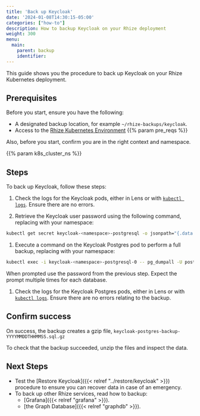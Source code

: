 ```yaml
---
title: 'Back up Keycloak'
date: '2024-01-08T14:30:15-05:00'
categories: ["how-to"]
description: How to backup Keycloak on your Rhize deployment
weight: 300
menu:
  main:
    parent: backup
    identifier:
---
```


This guide shows you the procedure to back up Keycloak on your Rhize Kubernetes deployment.

## Prerequisites

Before you start, ensure you have the following:

- A designated backup location, for example `~/rhize-backups/keycloak`.
- Access to the [Rhize Kubernetes Environment](/deploy/install/setup-kubernetes)
{{% param pre_reqs %}}

Also, before you start, confirm you are in the right context and namespace.

{{% param k8s_cluster_ns %}}

## Steps

To back up Keycloak, follow these steps:

1. Check the logs for the Keycloak pods, either in Lens or with [`kubectl logs`](https://kubernetes.io/docs/reference/generated/kubectl/kubectl-commands#logs).
    Ensure there are no errors.

1. Retrieve the Keycloak user password using the following command, replacing <namespace> with your namespace:

  ```bash
  kubectl get secret keycloak-<namespace>-postgresql -o jsonpath="{.data.postgres-password}" | base64 --decode
  ```

1. Execute a command on the Keycloak Postgres pod to perform a full backup, replacing <namespace> with your namespace:

  ```bash
  kubectl exec -i keycloak-<namespace>-postgresql-0 -- pg_dumpall -U postgres | gzip > keycloak-postgres-backup-$(date +"%Y%m%dT%I%M%p").sql.gz
  ```

  When prompted use the password from the previous step. Expect the prompt multiple times for each database.

1. Check the logs for the Keycloak Postgres pods, either in Lens or with [`kubectl logs`](https://kubernetes.io/docs/reference/generated/kubectl/kubectl-commands#logs).
    Ensure there are no errors relating to the backup.

## Confirm success

On success, the backup creates a gzip file, `keycloak-postgres-backup-YYYYMMDDTHHMMSS.sql.gz`

To check that the backup succeeded, unzip the files and inspect the data.

## Next Steps

- Test the [Restore Keycloak]({{< relref "../restore/keycloak" >}}) procedure to ensure you can recover data in case of an emergency.
- To back up other Rhize services, read how to backup:
  - [Grafana]({{< relref "grafana" >}}).
  - [the Graph Database]({{< relref "graphdb" >}}).
